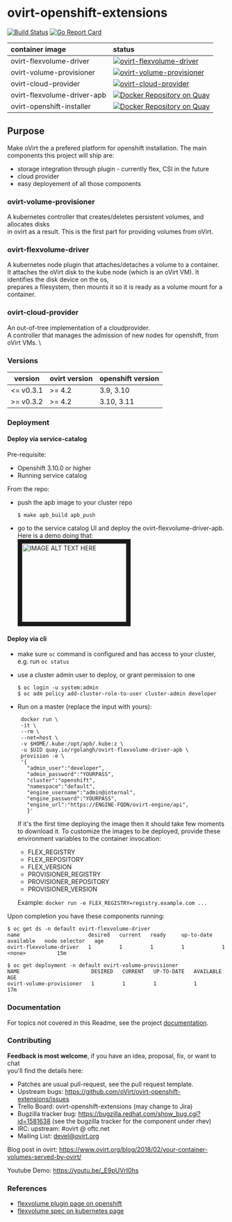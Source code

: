 # ovirt-openshift-extensions

[![Build Status](http://jenkins.ovirt.org/buildStatus/icon?job=oVirt_ovirt-openshift-extensions_standard-on-ghpush)](http://jenkins.ovirt.org/job/oVirt_ovirt-openshift-extensions_standard-on-ghpush/)
[![Go Report Card](https://goreportcard.com/badge/github.com/ovirt/ovirt-openshift-extensions)](https://goreportcard.com/report/github.com/ovirt/ovirt-openshift-extensions)

| container image | status    | 
| :---            | :---      |
|ovirt-flexvolume-driver |[![ovirt-flexvolume-driver](https://quay.io/repository/rgolangh/ovirt-flexvolume-driver/status)](https://quay.io/repository/rgolangh/ovirt-flexvolume-driver/status) |
|ovirt-volume-provisioner|[![ovirt-volume-provisioner](https://quay.io/repository/rgolangh/ovirt-volume-provisioner/status)](https://quay.io/repository/rgolangh/ovirt-volume-provisioner/status) |
|ovirt-cloud-provider    |[![ovirt-cloud-provider](https://quay.io/repository/rgolangh/ovirt-cloud-provider/status)](https://quay.io/repository/rgolangh/ovirt-cloud-provider/status) |
|ovirt-flexvolume-driver-apb | [![Docker Repository on Quay](https://quay.io/repository/rgolangh/ovirt-flexvolume-driver-apb/status "Docker Repository on Quay")](https://quay.io/repository/rgolangh/ovirt-flexvolume-driver-apb) |
|ovirt-openshift-installer    | [![Docker Repository on Quay](https://quay.io/repository/rgolangh/ovirt-openshift-installer/status "Docker Repository on Quay")](https://quay.io/repository/rgolangh/ovirt-openshift-installer)

## Purpose
Make oVirt the a prefered platform for openshift installation.
The main components this project will ship are:
  - storage integration through plugin - currently flex, CSI in the future
  - cloud provider
  - easy deployement of all those components

### ovirt-volume-provisioner
A kubernetes controller that creates/deletes persistent volumes, and allocates disks \
in ovirt as a result. This is the first part for providing volumes from oVirt.

### ovirt-flexvolume-driver
A kubernetes node plugin that attaches/detaches a volume to a container. \
It attaches the oVirt disk to the kube node (which is an oVirt VM). It identifies the disk device on the os, \
prepares a filesystem, then mounts it so it is ready as a volume mount for a container.

### ovirt-cloud-provider
An out-of-tree implementation of a cloudprovider. \
A controller that manages the admission of new nodes for openshift, from oVirt VMs. \

### Versions
| version   |ovirt version |openshift version|
|-----------|--------------|-----------------|
|\<= v0.3.1 | \>= 4.2      | 3.9,  3.10      |
|\>= v0.3.2 | \>= 4.2      | 3.10, 3.11      |

### Deployment

#### Deploy via service-catalog
 
Pre-requisite:
- Openshift 3.10.0 or higher
- Running service catalog

From the repo:
- push the apb image to your cluster repo
   ```console
   $ make apb_build apb_push
   ```
- go to the service catalog UI and deploy the ovirt-flexvolume-driver-apb. \
 Here is a demo doing that: \
<a href="http://www.youtube.com/watch?feature=player_embedded&v=frcehKUk_g4" target="_blank"><img src="http://img.youtube.com/vi/frcehKUk_g4/0.jpg" alt="IMAGE ALT TEXT HERE" width="240" height="180" border="10" /></a>

#### Deploy via cli

- make sure `oc` command is configured and has access to your cluster, e.g. run `oc status`

- use a cluster admin user to deploy, or grant permission to one
   ```console
   $ oc login -u system:admin
   $ oc adm policy add-cluster-role-to-user cluster-admin developer
   ```
- Run on a master (replace the input with yours):
   ```console
    docker run \
    -it \
    --rm \
    --net=host \
    -v $HOME/.kube:/opt/apb/.kube:z \
    -u $UID quay.io/rgolangh/ovirt-flexvolume-driver-apb \
    provision -e \
    '{
      "admin_user":"developer",
      "admin_password":"YOURPASS",  
      "cluster":"openshift",
      "namespace":"default",
      "engine_username":"admin@internal",
      "engine_password":"YOURPASS",
      "engine_url":"https://ENGINE-FQDN/ovirt-engine/api",
      }'
   ```

  If it's the first time deploying the image then it should take few moments to download it. To customize the images to be deployed, provide these environment variables to the container invocation:
   * FLEX_REGISTRY
   * FLEX_REPOSITORY
   * FLEX_VERSION
   * PROVISIONER_REGISTRY
   * PROVISIONER_REPOSITORY
   * PROVISIONER_VERSION

  Example: `docker run -e FLEX_REGISTRY=registry.example.com ...`


Upon completion you have these components running:

   ```console
   $ oc get ds -n default ovirt-flexvolume-driver 
   name                      desired   current   ready     up-to-date   available   node selector   age
   ovirt-flexvolume-driver   1         1         1         1            1           <none>          15m

   $ oc get deployment -n default ovirt-volume-provisioner 
   NAME                       DESIRED   CURRENT   UP-TO-DATE   AVAILABLE   AGE
   ovirt-volume-provisioner   1         1         1            1           17m
   ```

### Documentation
For topics not covered in this Readme, see the project [documentation](https://github.com/oVirt/ovirt-openshift-extensions/tree/master/docs).

### Contributing
**Feedback is most welcome**, if you have an idea, proposal, fix, or want to chat \
  you'll find the details here: 
- Patches are usual pull-request, see the pull request template.
- Upstream bugs: https://github.com/oVirt/ovirt-openshift-extensions/issues
- Trello Board: ovirt-openshift-extensions (may change to Jira)
- Bugzilla tracker bug: https://bugzilla.redhat.com/show_bug.cgi?id=1581638 (see the bugzilla tracker for the component under rhev)
- IRC: upstream: #ovirt @ oftc.net
- Mailing List: devel@ovirt.org

Blog post in ovirt: https://www.ovirt.org/blog/2018/02/your-container-volumes-served-by-ovirt/

Youtube Demo: https://youtu.be/_E9pUVrI0hs


### References
- [flexvolume plugin page on openshift](https://docs.openshift.org/latest/install_config/persistent_storage/persistent_storage_flex_volume.html)
- [flexvolume spec on kubernetes page](https://github.com/kubernetes/community/blob/master/contributors/devel/flexvolume.md)

[flex-conf]: deployment/ovirt-flexdriver/ovirt-flexdriver.conf.j2
[flex-playbook]: deployment/ovirt-flexdriver/deploy.yaml
[prov-playbook]: deployment/ovirt-provisioner/deploy.yaml
